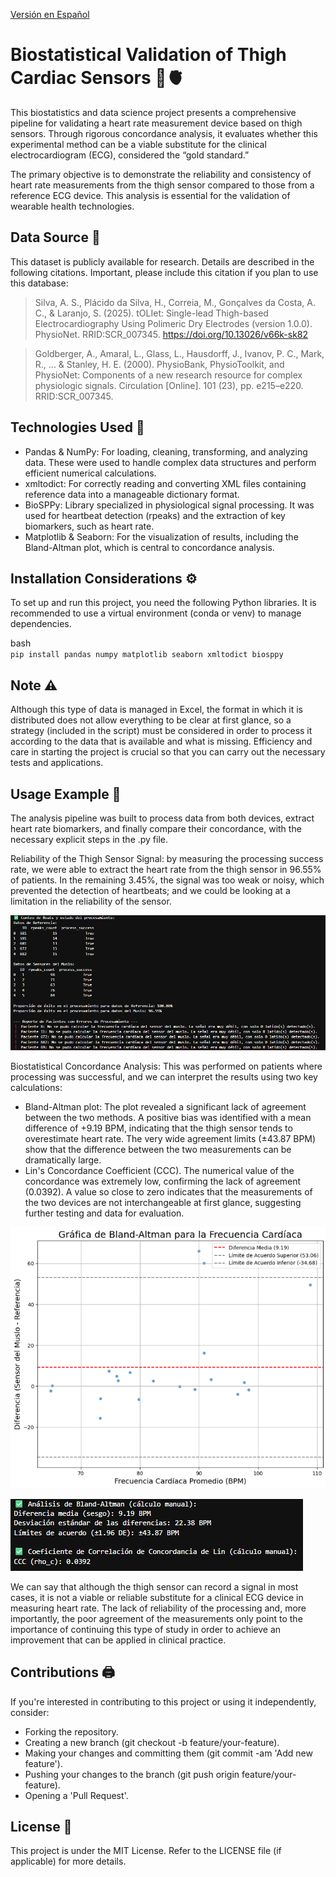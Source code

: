 [Versión en Español](README.md)

# Biostatistical Validation of Thigh Cardiac Sensors 🦵🫀
This biostatistics and data science project presents a comprehensive pipeline for validating a heart rate measurement device based on thigh sensors. Through rigorous concordance analysis, it evaluates whether this experimental method can be a viable substitute for the clinical electrocardiogram (ECG), considered the “gold standard.”    

The primary objective is to demonstrate the reliability and consistency of heart rate measurements from the thigh sensor compared to those from a reference ECG device. This analysis is essential for the validation of wearable health technologies.    

## Data Source 💾

This dataset is publicly available for research. Details are described in the following citations. Important, please include this citation if you plan to use this database:

> Silva, A. S., Plácido da Silva, H., Correia, M., Gonçalves da Costa, A. C., & Laranjo, S. (2025). tOLIet: Single-lead Thigh-based Electrocardiography Using Polimeric Dry Electrodes (version 1.0.0). PhysioNet. RRID:SCR_007345. https://doi.org/10.13026/v66k-sk82

> Goldberger, A., Amaral, L., Glass, L., Hausdorff, J., Ivanov, P. C., Mark, R., ... & Stanley, H. E. (2000). PhysioBank, PhysioToolkit, and PhysioNet: Components of a new research resource for complex physiologic signals. Circulation [Online]. 101 (23), pp. e215–e220. RRID:SCR_007345.

## Technologies Used 🐍
-   Pandas & NumPy: For loading, cleaning, transforming, and analyzing data. These were used to handle complex data structures and perform efficient numerical calculations.  
-   xmltodict: For correctly reading and converting XML files containing reference data into a manageable dictionary format.  
-   BioSPPy: Library specialized in physiological signal processing. It was used for heartbeat detection (rpeaks) and the extraction of key biomarkers, such as heart rate.  
-   Matplotlib & Seaborn: For the visualization of results, including the Bland-Altman plot, which is central to concordance analysis.   

## Installation Considerations ⚙️

To set up and run this project, you need the following Python libraries. It is recommended to use a virtual environment (conda or venv) to manage dependencies.     

bash  
    ```
    pip install pandas numpy matplotlib seaborn xmltodict biosppy
    ```  

## Note ⚠️
Although this type of data is managed in Excel, the format in which it is distributed does not allow everything to be clear at first glance, so a strategy (included in the script) must be considered in order to process it according to the data that is available and what is missing. Efficiency and care in starting the project is crucial so that you can carry out the necessary tests and applications.   

## Usage Example 📎

The analysis pipeline was built to process data from both devices, extract heart rate biomarkers, and finally compare their concordance, with the necessary explicit steps in the .py file.   

Reliability of the Thigh Sensor Signal: by measuring the processing success rate, we were able to extract the heart rate from the thigh sensor in 96.55% of patients. In the remaining 3.45%, the signal was too weak or noisy, which prevented the detection of heartbeats; and we could be looking at a limitation in the reliability of the sensor.   

![Tasa de éxito de procesamiento](Images/fiabilidad_sensor_muslo.png)

Biostatistical Concordance Analysis: This was performed on patients where processing was successful, and we can interpret the results using two key calculations:  
-   Bland-Altman plot: The plot revealed a significant lack of agreement between the two methods. A positive bias was identified with a mean difference of +9.19 BPM, indicating that the thigh sensor tends to overestimate heart rate. The very wide agreement limits (±43.87 BPM) show that the difference between the two measurements can be dramatically large.  
-   Lin's Concordance Coefficient (CCC). The numerical value of the concordance was extremely low, confirming the lack of agreement (0.0392). A value so close to zero indicates that the measurements of the two devices are not interchangeable at first glance, suggesting further testing and data for evaluation.  

![Gráfica de Bland-Altman](Images/grafica_bland_altman.png)

![Coeficiente de Concordancia de Lin](Images/calculo_correlacion_lin.png)

We can say that although the thigh sensor can record a signal in most cases, it is not a viable or reliable substitute for a clinical ECG device in measuring heart rate. The lack of reliability of the processing and, more importantly, the poor agreement of the measurements only point to the importance of continuing this type of study in order to achieve an improvement that can be applied in clinical practice.  

## Contributions 🖨️

If you're interested in contributing to this project or using it independently, consider:
-   Forking the repository.
-   Creating a new branch (git checkout -b feature/your-feature).
-   Making your changes and committing them (git commit -am 'Add new feature').
-   Pushing your changes to the branch (git push origin feature/your-feature).
-   Opening a 'Pull Request'.

## License 📜

This project is under the MIT License. Refer to the LICENSE file (if applicable) for more details.
